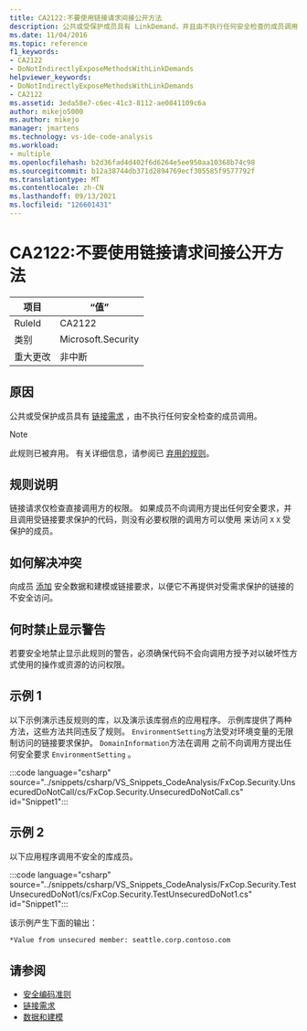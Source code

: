 ```yaml
---
title: CA2122:不要使用链接请求间接公开方法
description: 公共或受保护成员具有 LinkDemand，并且由不执行任何安全检查的成员调用。
ms.date: 11/04/2016
ms.topic: reference
f1_keywords:
- CA2122
- DoNotIndirectlyExposeMethodsWithLinkDemands
helpviewer_keywords:
- DoNotIndirectlyExposeMethodsWithLinkDemands
- CA2122
ms.assetid: 3eda58e7-c6ec-41c3-8112-ae0841109c6a
author: mikejo5000
ms.author: mikejo
manager: jmartens
ms.technology: vs-ide-code-analysis
ms.workload:
- multiple
ms.openlocfilehash: b2d36fad4d402f6d6264e5ee950aa10368b74c98
ms.sourcegitcommit: b12a38744db371d2894769ecf305585f9577792f
ms.translationtype: MT
ms.contentlocale: zh-CN
ms.lasthandoff: 09/13/2021
ms.locfileid: "126601431"
---
```

# <a name="ca2122-do-not-indirectly-expose-methods-with-link-demands"></a>CA2122:不要使用链接请求间接公开方法

|项目|“值”|
|-|-|
|RuleId|CA2122|
|类别|Microsoft.Security|
|重大更改|非中断|

## <a name="cause"></a>原因
公共或受保护成员具有 [链接需求](/dotnet/framework/misc/link-demands) ，由不执行任何安全检查的成员调用。

> [!NOTE]
> 此规则已被弃用。 有关详细信息，请参阅已 [弃用的规则](fxcop-unported-deprecated-rules.md)。

## <a name="rule-description"></a>规则说明
链接请求仅检查直接调用方的权限。 如果成员不向调用方提出任何安全要求，并且调用受链接要求保护的代码，则没有必要权限的调用方可以使用 来访问 `X` `X` 受保护的成员。

## <a name="how-to-fix-violations"></a>如何解决冲突
向成员 [添加](/dotnet/framework/data/index) 安全数据和建模或链接要求，以便它不再提供对受需求保护的链接的不安全访问。

## <a name="when-to-suppress-warnings"></a>何时禁止显示警告
若要安全地禁止显示此规则的警告，必须确保代码不会向调用方授予对以破坏性方式使用的操作或资源的访问权限。

## <a name="example-1"></a>示例 1
以下示例演示违反规则的库，以及演示该库弱点的应用程序。 示例库提供了两种方法，这些方法共同违反了规则。 `EnvironmentSetting`方法受对环境变量的无限制访问的链接要求保护。 `DomainInformation`方法在调用 之前不向调用方提出任何安全要求 `EnvironmentSetting` 。

:::code language="csharp" source="../snippets/csharp/VS_Snippets_CodeAnalysis/FxCop.Security.UnsecuredDoNotCall/cs/FxCop.Security.UnsecuredDoNotCall.cs" id="Snippet1":::

## <a name="example-2"></a>示例 2
以下应用程序调用不安全的库成员。

:::code language="csharp" source="../snippets/csharp/VS_Snippets_CodeAnalysis/FxCop.Security.TestUnsecuredDoNot1/cs/FxCop.Security.TestUnsecuredDoNot1.cs" id="Snippet1":::

该示例产生下面的输出：

```txt
*Value from unsecured member: seattle.corp.contoso.com
```

## <a name="see-also"></a>请参阅

- [安全编码准则](/dotnet/standard/security/secure-coding-guidelines)
- [链接需求](/dotnet/framework/misc/link-demands)
- [数据和建模](/dotnet/framework/data/index)

